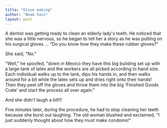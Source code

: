 ```yaml
---
title: "Glove making"
author: "Noam Sain"
layout: post
---
```


A dentist was getting ready to clean an elderly lady's teeth. He noticed that she was a little nervous, so he began to tell her a story as he was putting on his surgical gloves ... "Do you know how they make these rubber gloves?"

She said, "No."

"Well," he spoofed, "down in Mexico they have this big building set up with a large tank of latex and the workers are all picked according to hand size. Each individual walks up to the tank, dips his hands in, and then walks around for a bit while the latex sets up and dries right onto their hands! Then they peel off the gloves and throw them into the big 'Finished Goods Crate' and start the process all over again."

And she didn't laugh a bit!!!

Five minutes later, during the procedure, he had to stop cleaning her teeth because she burst out laughing. The old woman blushed and exclaimed, "I just suddenly thought about how they must make condoms!"
